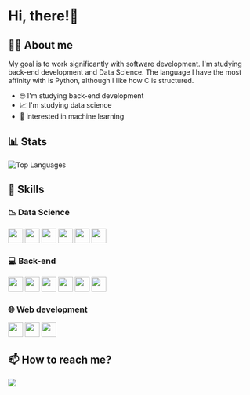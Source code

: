 # Hi, there!👋

## 🧑‍💻 About me

My goal is to work significantly with software development. I'm studying back-end development and Data Science. The language I have the most affinity with is Python, although I like how C is structured.

- 🤓 I'm studying back-end development
- 📈 I'm studying data science
- 🤖 interested in machine learning

## 📊 Stats
![Top Languages](https://github-readme-stats.vercel.app/api/top-langs/?username=andre-jnr&layout=compact&bg_color=00000000&title_color=86d9d1&text_color=bfbfbf&hide_border=true&card_width=500px&card_height=400px)

## 🧮 Skills

### 📉 Data Science

<div>
  <a href="https://github.com/andre-jnr/DataScience"><img height="30em" src="https://img.shields.io/badge/Jupiter-E8BC66?style=for-the-badge&logo=jupyter&logoColor=22272E"/></a>
  <a href="https://github.com/andre-jnr/DataScience"><img height="30em" src="https://img.shields.io/badge/Pandas-E8BC66?style=for-the-badge&logo=pandas&logoColor=22272E" /></a>
  <a href="https://github.com/andre-jnr/DataScience"><img height="30em" src="https://img.shields.io/badge/Numpy-E8BC66?style=for-the-badge&logo=numpy&logoColor=22272E" /></a>
  <a href="https://github.com/andre-jnr/streamlit"><img height="30em" src="https://img.shields.io/badge/Streamlit-E8BC66?style=for-the-badge&logo=streamlit&logoColor=22272E" /></a>
  <a href="https://github.com/andre-jnr/DataScience"><img height="30em" src="https://img.shields.io/badge/Plotly-E8BC66?style=for-the-badge&logo=Plotly&logoColor=22272E" /></a>
  <a href="https://github.com/andre-jnr/portfolio-excel"><img height="30em" src="https://img.shields.io/badge/excel-E8BC66?style=for-the-badge&logo=microsoftexcel&logoColor=22272E" /></a>
</div>

### 💻 Back-end

<div>
  <a href="https://github.com/andre-jnr/estudos-python"><img height="30em" src="https://img.shields.io/badge/Python-92bcd1?style=for-the-badge&logo=python&logoColor=22272E"></a>
  <a href="https://github.com/andre-jnr"><img height="30em" src="https://img.shields.io/badge/Django-92bcd1?style=for-the-badge&logo=django&logoColor=22272E" /></a>
  <a href="https://github.com/andre-jnr"><img height="30em" src="https://img.shields.io/badge/MySQL-92bcd1?style=for-the-badge&logo=mysql&logoColor=22272E" /></a>
  <a href="https://github.com/andre-jnr"><img height="30em" src="https://img.shields.io/badge/GIT-92bcd1?style=for-the-badge&logo=git&logoColor=22272E" /></a>
  <a href="https://github.com/andre-jnr/exercicios-c"><img height="30em" src="https://img.shields.io/badge/C%20language-92bcd1?style=for-the-badge&logo=C&logoColor=22272E" /></a>
  <a href="https://github.com/andre-jnr/java-poo-ads"><img height="30em" src="https://img.shields.io/badge/java-92bcd1?style=for-the-badge&logo=Java&logoColor=22272E" /></a>
</div>

### 🌐 Web development

<div>
  <a href="https://github.com/andre-jnr/estudos-js"><img height="30em" src="https://img.shields.io/badge/Javascript-e8dc66?style=for-the-badge&logo=javascript&logoColor=22272E"></a>
  <a href="https://github.com/andre-jnr/html-css-CursoEmVideo"><img height="30em" src="https://img.shields.io/badge/HTML-e8dc66?style=for-the-badge&logo=HTML5&logoColor=22272E"></a>
  <a href="https://github.com/andre-jnr/html-css-CursoEmVideo"><img height="30em" src="https://img.shields.io/badge/CSS-e8dc66?style=for-the-badge&logo=CSS3&logoColor=22272E"></a>
</div>

## 📫 How to reach me?

<a href="https://www.linkedin.com/in/andre-jnr/" target="_blank"><img src="https://img.shields.io/badge/-LinkedIn-%230077B5?style=for-the-badge&logo=linkedin&logoColor=white" target="_blank"></a>
